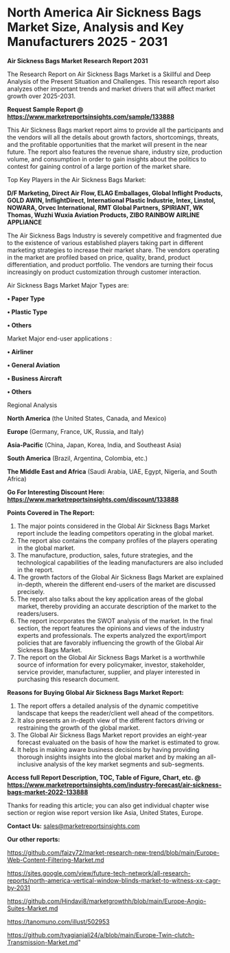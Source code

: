 # North America Air Sickness Bags Market Size, Analysis and Key Manufacturers 2025 - 2031

<strong>Air Sickness Bags Market Research Report 2031</strong>

The Research Report on Air Sickness Bags Market is a Skillful and Deep Analysis of the Present Situation and Challenges. This research report also analyzes other important trends and market drivers that will affect market growth over 2025-2031.

<strong>Request Sample Report @ <a href=https://www.marketreportsinsights.com/sample/133888>https://www.marketreportsinsights.com/sample/133888</a></strong>

This Air Sickness Bags market report aims to provide all the participants and the vendors will all the details about growth factors, shortcomings, threats, and the profitable opportunities that the market will present in the near future. The report also features the revenue share, industry size, production volume, and consumption in order to gain insights about the politics to contest for gaining control of a large portion of the market share.

Top Key Players in the Air Sickness Bags Market:

<strong>D/F Marketing, Direct Air Flow, ELAG Emballages, Global Inflight Products, GOLD AWIN, InflightDirect, International Plastic Industrie, Intex, Linstol, NOWARA, Orvec International, RMT Global Partners, SPIRIANT, WK Thomas, Wuzhi Wuxia Aviation Products, ZIBO RAINBOW AIRLINE APPLIANCE</strong>

The Air Sickness Bags Industry is severely competitive and fragmented due to the existence of various established players taking part in different marketing strategies to increase their market share. The vendors operating in the market are profiled based on price, quality, brand, product differentiation, and product portfolio. The vendors are turning their focus increasingly on product customization through customer interaction.

Air Sickness Bags Market Major Types are:

<strong>• Paper Type

• Plastic Type

• Others</strong>

Market Major end-user applications :

<strong>• Airliner

• General Aviation

• Business Aircraft

• Others</strong>

Regional Analysis

</u><strong><b>North America</b></strong> (the United States, Canada, and Mexico)

<strong><b>Europe </b></strong>(Germany, France, UK, Russia, and Italy)

<strong><b>Asia-Pacific</b></strong> (China, Japan, Korea, India, and Southeast Asia)

<strong><b>South America</b></strong> (Brazil, Argentina, Colombia, etc.)

<strong><b>The Middle East and Africa</b></strong> (Saudi Arabia, UAE, Egypt, Nigeria, and South Africa)

<strong>Go For Interesting Discount Here: <a href=https://www.marketreportsinsights.com/discount/133888>https://www.marketreportsinsights.com/discount/133888</a></strong>

<strong>Points Covered in The Report:</strong>
<ol>
  <li>The major points considered in the Global Air Sickness Bags Market report include the leading competitors operating in the global market.</li>
  <li>The report also contains the company profiles of the players operating in the global market.</li>
  <li>The manufacture, production, sales, future strategies, and the technological capabilities of the leading manufacturers are also included in the report.</li>
  <li>The growth factors of the Global Air Sickness Bags Market are explained in-depth, wherein the different end-users of the market are discussed precisely.</li>
  <li>The report also talks about the key application areas of the global market, thereby providing an accurate description of the market to the readers/users.</li>
  <li>The report incorporates the SWOT analysis of the market. In the final section, the report features the opinions and views of the industry experts and professionals. The experts analyzed the export/import policies that are favorably influencing the growth of the Global Air Sickness Bags Market.</li>
  <li>The report on the Global Air Sickness Bags Market is a worthwhile source of information for every policymaker, investor, stakeholder, service provider, manufacturer, supplier, and player interested in purchasing this research document.</li>
</ol>
<strong>Reasons for Buying Global Air Sickness Bags Market Report:</strong>

<ol>
  <li>The report offers a detailed analysis of the dynamic competitive landscape that keeps the reader/client well ahead of the competitors.</li>
  <li>It also presents an in-depth view of the different factors driving or restraining the growth of the global market.</li>
  <li>The Global Air Sickness Bags Market report provides an eight-year forecast evaluated on the basis of how the market is estimated to grow.</li>
  <li>It helps in making aware business decisions by having providing thorough insights insights into the global market and by making an all-inclusive analysis of the key market segments and sub-segments.</li>
</ol>
<strong>Access full Report Description, TOC, Table of Figure, Chart, etc. @ <a href=https://www.marketreportsinsights.com/industry-forecast/air-sickness-bags-market-2022-133888>https://www.marketreportsinsights.com/industry-forecast/air-sickness-bags-market-2022-133888</a></strong>


Thanks for reading this article; you can also get individual chapter wise section or region wise report version like Asia, United States, Europe.

<strong>Contact Us:</strong>
sales@marketreportsinsights.com

<strong>Our other reports:</strong>

<a href=https://github.com/faizy72/market-research-new-trend/blob/main/Europe-Web-Content-Filtering-Market.md>https://github.com/faizy72/market-research-new-trend/blob/main/Europe-Web-Content-Filtering-Market.md</a>

<a href=https://sites.google.com/view/future-tech-network/all-research-reports/north-america-vertical-window-blinds-market-to-witness-xx-cagr-by-2031>https://sites.google.com/view/future-tech-network/all-research-reports/north-america-vertical-window-blinds-market-to-witness-xx-cagr-by-2031</a>

<a href=https://github.com/Hindavi8/marketgrowthh/blob/main/Europe-Angio-Suites-Market.md>https://github.com/Hindavi8/marketgrowthh/blob/main/Europe-Angio-Suites-Market.md</a>

<a href=https://tanomuno.com/illust/502953>https://tanomuno.com/illust/502953</a>

<a href=https://github.com/tyagianjali24/a/blob/main/Europe-Twin-clutch-Transmission-Market.md>https://github.com/tyagianjali24/a/blob/main/Europe-Twin-clutch-Transmission-Market.md</a>"
